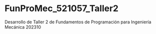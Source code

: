 # FunProMec_521057_Taller2
Desarrollo de Taller 2 de Fundamentos de Programación para Ingeniería Mecánica 202310
